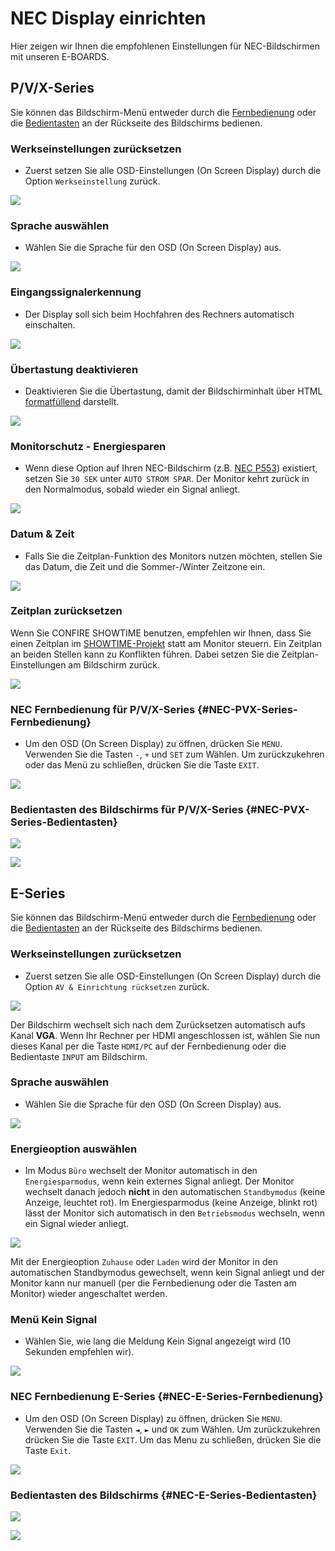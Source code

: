 # NEC Display einrichten

Hier zeigen wir Ihnen die empfohlenen Einstellungen für NEC-Bildschirmen mit unseren E-BOARDS.

## P/V/X-Series

Sie können das Bildschirm-Menü entweder durch die [Fernbedienung](#NEC-PVX-Series-Fernbedienung) oder die [Bedientasten](#NEC-PVX-Series-Bedientasten) an der Rückseite des Bildschirms bedienen.

### Werkseinstellungen zurücksetzen

* Zuerst setzen Sie alle OSD-Einstellungen \(On Screen Display\) durch die Option `Werkseinstellung` zurück.

![](/images/NEC-Bildschirm-HDMI-Werkseinstellung.jpg)

### Sprache auswählen

* Wählen Sie die Sprache für den OSD \(On Screen Display\) aus.

![](/images/NEC-Bildschirm-HDMI-Sprache.jpg)

### Eingangssignalerkennung

* Der Display soll sich beim Hochfahren des Rechners automatisch einschalten. 

![](/images/NEC-Bildschirm-HDMI-Erstes-Signal.jpg)

### Übertastung deaktivieren

* Deaktivieren Sie die Übertastung, damit der Bildschirminhalt über HTML [formatfüllend](/tips/overscan/README.md) darstellt.

![](/images/NEC-Bildschirm-HDMI-Uebertastung.jpg)

### Monitorschutz - Energiesparen

* Wenn diese Option auf Ihren NEC-Bildschirm (z.B. [NEC P553](https://www.nec-display-solutions.com/p/de/de/support/productsupport/rp/P553.xhtml)) existiert, setzen Sie `30 SEK` unter `AUTO STROM SPAR`. Der Monitor kehrt zurück in den Normalmodus, sobald wieder ein Signal anliegt. 

![](/images/NEC_P553_Monitorschutz.jpg)

### Datum & Zeit

* Falls Sie die Zeitplan-Funktion des Monitors nutzen möchten, stellen Sie das Datum, die Zeit und die Sommer-/Winter Zeitzone ein.

![](/images/NEC-Bildschirm-HDMI-DatumZeit.jpg)

### Zeitplan zurücksetzen

Wenn Sie CONFIRE SHOWTIME benutzen, empfehlen wir Ihnen, dass Sie einen Zeitplan im [SHOWTIME-Projekt](https://doc.showtime2.stueber.de/howto/create-projects/manage-schedules) statt am Monitor steuern. Ein Zeitplan an beiden Stellen kann zu Konflikten führen. Dabei setzen Sie die Zeitplan-Einstellungen am Bildschirm zurück.

![](/images/NEC-Bildschirm-HDMI-Zeitplan-Rücksetzung.jpg)

### NEC Fernbedienung für P/V/X-Series {#NEC-PVX-Series-Fernbedienung}

* Um den OSD \(On Screen Display\) zu öffnen, drücken Sie `MENU`. Verwenden Sie die Tasten `-`, `+` und `SET` zum Wählen. Um zurückzukehren oder das Menü zu schließen, drücken Sie die Taste `EXIT`.

![](/images/NEC-Fernbedingung.jpg)

### Bedientasten des Bildschirms für P/V/X-Series {#NEC-PVX-Series-Bedientasten}

![](/images/NEC-Bildschirm-Tasten.png)

![](/images/NEC-Bildschirm-Tasten-Beschreibung.jpg)

## E-Series

Sie können das Bildschirm-Menü entweder durch die [Fernbedienung](#NEC-E-Series-Fernbedienung) oder die [Bedientasten](#NEC-E-Series-Bedientasten) an der Rückseite des Bildschirms bedienen.


### Werkseinstellungen zurücksetzen

* Zuerst setzen Sie alle OSD-Einstellungen \(On Screen Display\) durch die Option `AV & Einrichtung rücksetzen` zurück.

![](/images/NEC-E-Series-Einrichtung-ruecksetzen.jpg)

Der Bildschirm wechselt sich nach dem Zurücksetzen automatisch aufs Kanal **VGA**. Wenn Ihr Rechner per HDMI angeschlossen ist, wählen Sie nun dieses Kanal per die Taste `HDMI/PC` auf der Fernbedienung oder die Bedientaste `INPUT` am Bildschirm.

### Sprache auswählen

* Wählen Sie die Sprache für den OSD \(On Screen Display\) aus.

![](/images/NEC-E-Series-Menuesprache-Deutsch.jpg)

### Energieoption auswählen

* Im Modus `Büro` wechselt der Monitor automatisch in den `Energiesparmodus`, wenn kein externes Signal anliegt. Der Monitor wechselt danach jedoch **nicht** in den automatischen `Standbymodus` (keine Anzeige, leuchtet rot). Im Energiesparmodus (keine Anzeige, blinkt rot) lässt der Monitor sich automatisch in den `Betriebsmodus` wechseln, wenn ein Signal wieder anliegt.

![](/images/NEC-E-Series-Energieoptionen-Buero.jpg)

Mit der Energieoption `Zuhause` oder `Laden` wird der Monitor in den automatischen Standbymodus gewechselt, wenn kein Signal anliegt und der Monitor kann nur manuell (per die Fernbedienung oder die Tasten am Monitor) wieder angeschaltet werden.

### Menü Kein Signal

* Wählen Sie, wie lang die Meldung Kein Signal angezeigt wird (10 Sekunden empfehlen wir).

![](/images/NEC-E-Series-Bildschirm-Menue-Kein-Signal.jpg)

### NEC Fernbedienung E-Series {#NEC-E-Series-Fernbedienung}

* Um den OSD \(On Screen Display\) zu öffnen, drücken Sie `MENU`. Verwenden Sie die Tasten `◄`, `►` und `OK` zum Wählen. Um zurückzukehren drücken Sie die Taste `EXIT`. Um das Menu zu schließen, drücken Sie die Taste `Exit`.

![](/images/NEC-E-Series-Fernbedingung.jpg)

### Bedientasten des Bildschirms {#NEC-E-Series-Bedientasten}

![](/images/NEC-E-Series-Bedientasten.jpg)

![](/images/NEC-E-Series-Bedientasten-Beschreibung.jpg)